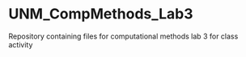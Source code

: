 # UNM_CompMethods_Lab3
Repository containing files for computational methods lab 3 for class activity
